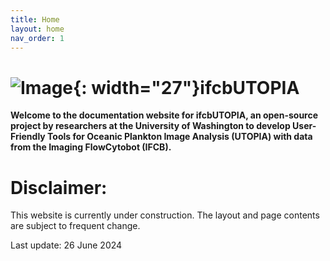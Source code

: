 ```yaml
---
title: Home
layout: home
nav_order: 1
---
```


# ![Image](/assets/images/logo.png){: width="27"}ifcbUTOPIA

**Welcome to the documentation website for ifcbUTOPIA, an open-source project by researchers at the University of Washington to develop User-Friendly Tools for Oceanic Plankton Image Analysis (UTOPIA) with data from the Imaging FlowCytobot (IFCB).** 

# Disclaimer:

This website is currently under construction. The layout and page contents are subject to frequent change. 

Last update: 26 June 2024
